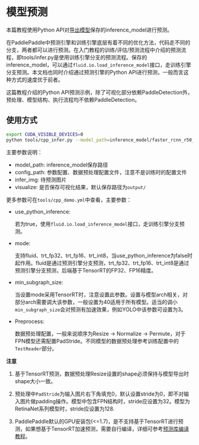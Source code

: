 # 模型预测

本篇教程使用Python API对[导出模型](EXPORT_MODEL.md)保存的inference_model进行预测。

在PaddlePaddle中预测引擎和训练引擎底层有着不同的优化方法，代码走不同的分支，两者都可以进行预测。在入门教程的训练/评估/预测流程中介绍的预测流程，即tools/infer.py是使用训练引擎分支的预测流程。保存的inference_model，可以通过`fluid.io.load_inference_model`接口，走训练引擎分支预测。本文档也同时介绍通过预测引擎的Python API进行预测，一般而言这种方式的速度优于前者。


这篇教程介绍的Python API预测示例，除了可视化部分依赖PaddleDetection外，预处理、模型结构、执行流程均不依赖PaddleDetection。


## 使用方式

```bash
export CUDA_VISIBLE_DEVICES=0
python tools/cpp_infer.py --model_path=inference_model/faster_rcnn_r50_1x/ --config_path=tools/cpp_demo.yml --infer_img=demo/000000570688.jpg --visualize
```


主要参数说明：

-  model_path:  inference_model保存路径
-  config_path: 参数配置、数据预处理配置文件，注意不是训练时的配置文件
-  infer_img:   待预测图片
-  visualize:   是否保存可视化结果，默认保存路径为```output/```


更多参数可在```tools/cpp_demo.yml```中查看，主要参数：


- use_python_inference:

  若为true，使用`fluid.io.load_inference_model`接口，走训练引擎分支预测。

- mode:

  支持fluid、trt_fp32、trt_fp16、trt_int8，当use_python_inference为false时起作用。fluid是通过预测引擎分支预测，trt_fp32、trt_fp16、trt_int8是通过预测引擎分支预测，后端基于TensorRT的FP32、FP16精度。

- min_subgraph_size:

  当设置mode采用TensorRT时，注意设置此参数。设置与模型arch相关，对部分arch需要调大该参数，一般设置为40适用于所有模型。适当的调小`min_subgraph_size`会对预测有加速效果，例如YOLO中该参数可设置为3。

- Preprocess:

  数据预处理配置，一般来说顺序为Resize -> Normalize -> Permute，对于FPN模型还需配置PadStride。不同模型的数据预处理参考训练配置中的`TestReader`部分。


**注意**

1. 基于TensorRT预测，数据预处理Resize设置的shape必须保持与模型导出时shape大小一致。

2. 预处理中`PadStride`为输入图片右下角填充0，默认设置stride为0，即不对输入图片做padding操作。模型中包含FPN结构时，stride应设置为32。模型为RetinaNet系列模型时，stride应设置为128.

3. PaddlePaddle默认的GPU安装包(<=1.7)，是不支持基于TensorRT进行预测，如果想基于TensorRT加速预测，需要自行编译，详细可参考[预测库编译教程](https://www.paddlepaddle.org.cn/documentation/docs/zh/advanced_usage/deploy/inference/paddle_tensorrt_infer.html)。
